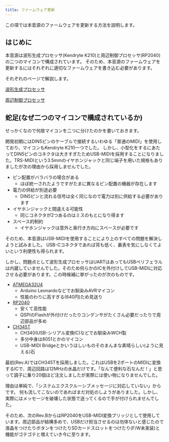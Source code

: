 ```yaml
---
title: ファームウェア更新
---
```


この項では本音源のファームウェアを更新する方法を説明します。

## はじめに

本音源は波形生成プロセッサ(Kendryte K210)と周辺制御プロセッサ(RP2040)の二つのマイコンで構成されています。
そのため、本音源のファームウェアを更新するにはそれぞれに適切なファームウェアを書き込む必要があります。

それぞれのページで解説します。

[波形生成プロセッサ](tg.md)

[周辺制御プロセッサ](pp.md)

## 蛇足(なぜ二つのマイコンで構成されているか)

せっかくなので何故マイコンを二つに分けたのかを書いておきます。

開発初期にはDIN5ピンのケーブルで接続するいわゆる「普通のMIDI」を使用しており、マイコンもKendryte K210一つでした。
しかし、小型化をするにあたってDIN5ピンのコネクタは大きすぎたためUSB-MIDIを採用することになりました。TRS-MIDIという3.5mmのイヤホンジャックと同じ端子を用いた規格もありましたが次の理由から採用しませんでした。

- ピン配置がバラバラの場合がある
    - ほぼ統一されたようですがたまに異なるピン配置の機器が存在します
- 電力の供給が別途必要
    - DIN5ピンと流れる信号は全く同じなので電力は別に供給する必要があります
- イヤホンジャックと間違える可能性
    - 同じコネクタが2つあるのはミスのもとになり得ます
- スペース的制約
    - イヤホンジャックは意外と奥行き方向にスペースが必要です

そのため、本音源はUSB-MIDIを使用することにより上のすべての問題を解決しようと試みました。
USB-Cコネクタであれば背も低く、裏表を気にしなくてよいという利便性も得られます。

しかし、問題点として波形生成プロセッサはUARTはあってもUSBペリフェラルは内蔵していませんでした。そのため何らかのICを外付けしてUSB-MIDIに対応させる必要があります。この時候補に挙がったのが次のものです。

- [ATMEGA32U4](https://www.microchip.com/en-us/product/ATmega32U4)
    - Arduino Leonardoなどでお馴染みAVRマイコン
    - 性能のわりに高すぎる(640円)ため見送り
- [RP2040](https://www.raspberrypi.com/documentation/microcontrollers/rp2040.html)
    - 安くて高性能
    - QSPIのFlashが外付けだったりコンデンサがたくさん必要だったりで周辺部品が多め
- [CH345T](https://www.wch-ic.com/products/CH345.html)
    - CH340(USB-シリアル変換IC)などでお馴染みWCH製
    - 多分中身は8051とかのマイコン
    - USB-MIDI Bridgeとかいうほしいものそのまんまな素晴らしい(ように見える)石

最初(Rev.A)ではCH345Tを採用しました。これはUSBを2ポートのMIDIに変換するICで、周辺回路は12MHzの水晶だけです。「なんて便利な石なんだ！」と思って調子に乗り20個ほど注文しましたが実際には使い物になりませんでした。

理由は単純で、「システムエクスクルーシブメッセージに対応していない」からです。
何も流してこないのであればまだ対処のしようがありました。しかし、実際にはメッセージを破壊した状態で送ってくるので手が付けられませんでした。

そのため、次のRev.BからはRP2040をUSB-MIDI変換ブリッジとして使用しています。周辺部品が結構多めで、USBだけ担当させるのは勿体ないと感じたので液晶をつけたりボタンをつけたりSDカードスロットをつけたり(F/W未実装)と機能がゴテゴテと増えていき今に至ります。